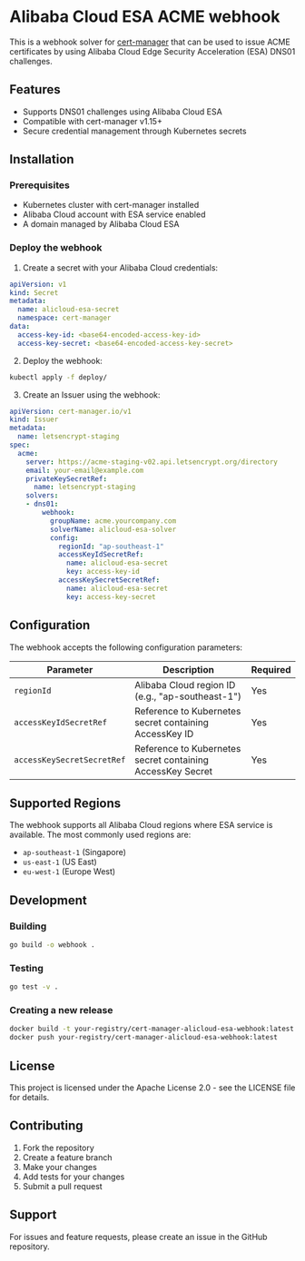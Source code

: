 # Alibaba Cloud ESA ACME webhook

This is a webhook solver for [cert-manager](https://cert-manager.io/) that can be used to issue ACME certificates by using Alibaba Cloud Edge Security Acceleration (ESA) DNS01 challenges.

## Features

- Supports DNS01 challenges using Alibaba Cloud ESA
- Compatible with cert-manager v1.15+
- Secure credential management through Kubernetes secrets

## Installation

### Prerequisites

- Kubernetes cluster with cert-manager installed
- Alibaba Cloud account with ESA service enabled
- A domain managed by Alibaba Cloud ESA

### Deploy the webhook

1. Create a secret with your Alibaba Cloud credentials:

```yaml
apiVersion: v1
kind: Secret
metadata:
  name: alicloud-esa-secret
  namespace: cert-manager
data:
  access-key-id: <base64-encoded-access-key-id>
  access-key-secret: <base64-encoded-access-key-secret>
```

2. Deploy the webhook:

```bash
kubectl apply -f deploy/
```

3. Create an Issuer using the webhook:

```yaml
apiVersion: cert-manager.io/v1
kind: Issuer
metadata:
  name: letsencrypt-staging
spec:
  acme:
    server: https://acme-staging-v02.api.letsencrypt.org/directory
    email: your-email@example.com
    privateKeySecretRef:
      name: letsencrypt-staging
    solvers:
    - dns01:
        webhook:
          groupName: acme.yourcompany.com
          solverName: alicloud-esa-solver
          config:
            regionId: "ap-southeast-1"
            accessKeyIdSecretRef:
              name: alicloud-esa-secret
              key: access-key-id
            accessKeySecretSecretRef:
              name: alicloud-esa-secret
              key: access-key-secret
```

## Configuration

The webhook accepts the following configuration parameters:

| Parameter | Description | Required |
|-----------|-------------|----------|
| `regionId` | Alibaba Cloud region ID (e.g., "ap-southeast-1") | Yes |
| `accessKeyIdSecretRef` | Reference to Kubernetes secret containing AccessKey ID | Yes |
| `accessKeySecretSecretRef` | Reference to Kubernetes secret containing AccessKey Secret | Yes |

## Supported Regions

The webhook supports all Alibaba Cloud regions where ESA service is available. The most commonly used regions are:

- `ap-southeast-1` (Singapore)
- `us-east-1` (US East)
- `eu-west-1` (Europe West)

## Development

### Building

```bash
go build -o webhook .
```

### Testing

```bash
go test -v .
```

### Creating a new release

```bash
docker build -t your-registry/cert-manager-alicloud-esa-webhook:latest .
docker push your-registry/cert-manager-alicloud-esa-webhook:latest
```

## License

This project is licensed under the Apache License 2.0 - see the LICENSE file for details.

## Contributing

1. Fork the repository
2. Create a feature branch
3. Make your changes
4. Add tests for your changes
5. Submit a pull request

## Support

For issues and feature requests, please create an issue in the GitHub repository.